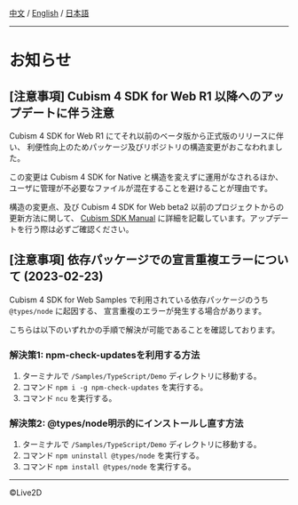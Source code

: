 [中文](NOTICE.md) / [English](NOTICE.en.md) / [日本語](NOTICE.ja.md)

---

# お知らせ

## [注意事項] Cubism 4 SDK for Web R1 以降へのアップデートに伴う注意

Cubism 4 SDK for Web R1 にてそれ以前のベータ版から正式版のリリースに伴い、
利便性向上のためパッケージ及びリポジトリの構造変更がおこなわれました。

この変更は Cubism 4 SDK for Native と構造を変えずに運用がなされるほか、
ユーザに管理が不必要なファイルが混在することを避けることが理由です。

構造の変更点、及び Cubism 4 SDK for Web beta2 以前のプロジェクトからの更新方法に関して、
[Cubism SDK Manual] に詳細を記載しています。アップデートを行う際は必ずご確認ください。

[Cubism SDK Manual]: https://docs.live2d.com/cubism-sdk-manual/warning-for-cubism4-web-r1-update/

## [注意事項] 依存パッケージでの宣言重複エラーについて (2023-02-23)

Cubism 4 SDK for Web Samples で利用されている依存パッケージのうち `@types/node` に起因する、
宣言重複のエラーが発生する場合があります。

こちらは以下のいずれかの手順で解決が可能であることを確認しております。

### 解決策1: npm-check-updatesを利用する方法

1. ターミナルで `/Samples/TypeScript/Demo` ディレクトリに移動する。
1. コマンド `npm i -g npm-check-updates` を実行する。
1. コマンド `ncu` を実行する。

### 解決策2: @types/node明示的にインストールし直す方法

1. ターミナルで `/Samples/TypeScript/Demo` ディレクトリに移動する。
1. コマンド `npm uninstall @types/node` を実行する。
1. コマンド `npm install @types/node` を実行する。

---

©Live2D
